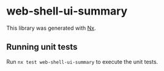 # web-shell-ui-summary

This library was generated with [Nx](https://nx.dev).

## Running unit tests

Run `nx test web-shell-ui-summary` to execute the unit tests.
